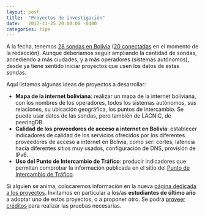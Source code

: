 ```yaml
---
layout: post
title:  "Proyectos de investigación"
date:   2017-11-25 20:00:00 -0400
categories: ripe
---
```


A la fecha, tenemos [28 sondas en Bolivia](https://atlas.ripe.net/probes/?search=&status=&af=&country=BO#!tab-public) ([20 conectadas](https://atlas.ripe.net/probes/?search=&status=1&af=&country=BO#!tab-public) en el momento de la redacción). Aunque deberíamos seguir ampliando la cantidad de sondas, accediendo a más ciudades, y a más operadores (sistemas autónomos), desde ya tiene sentido iniciar proyectos que usen los datos de estas sondas.

Aquí listamos algunas ideas de proyectos a desarrollar:

- **Mapa de la internet boliviana**: realizar un mapa de la internet boliviana, con los nombres de los operadores, todos los sistemas autónomos, sus relaciones, su ubicación geográfica, los puntos de intercambio. Se puede usar datos de las sondas, pero también de LACNIC, de peeringDB.
- **Calidad de los proveedores de acceso a internet en Bolivia**: establecer indicadores de calidad de los servicios ofrecidos por los diferentes proveedores de acceso a internet en Bolivia, como ser: cortes, latencia hacia diferentes sitios muy usados, configuración de DNS, provisión de IPv6.
- **Uso del Punto de Intercambio de Tráfico**: producir indicadores que permitan comprobar la información publicada en el sitio del [Punto de Intercambio de Tráfico](http://pit.bo).

Si alguien se anima, colocaremos información en la nueva [página dedicada a los proyectos](/proyectos). Invitamos en particular a los/as **estudiantes de último año** a adoptar uno de estos proyectos, o a proponer otro. Se podrá [proveer créditos](/involucrarse/) para realizar las pruebas necesarias.
